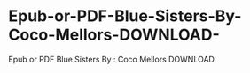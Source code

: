 # Epub-or-PDF-Blue-Sisters-By-Coco-Mellors-DOWNLOAD-
Epub or PDF Blue Sisters By : Coco Mellors DOWNLOAD 
